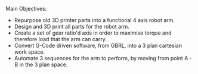 Main Objectives:
 - Repurpose old 3D printer parts into a functional 4 axis robot arm.
 - Design and 3D print all parts for the robot arm.
 - Create a set of gear ratio'd axis in order to maximise torque and therefore load that the arm can carry.
 - Convert G-Code driven software, from GBRL, into a 3 plan cartesian work space.
 - Automate 3 sequences for the arm to perform, by moving from point A - B in the 3 plan space.
  
  
 
